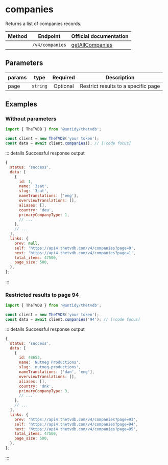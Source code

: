 # companies

Returns a list of companies records.

| Method                          | Endpoint        | Official documentation                                                          |
| ------------------------------- | --------------- | ------------------------------------------------------------------------------- |
| <Badge type="tip" text="GET" /> | `/v4/companies` | [getAllCompanies](https://thetvdb.github.io/v4-api/#/Companies/getAllCompanies) |

## Parameters

| params | type     | Required | Description                         |
| ------ | -------- | :------: | ----------------------------------- |
| page   | `string` | Optional | Restrict results to a specific page |

## Examples

### Without parameters

```js
import { TheTVDB } from '@untidy/thetvdb';

const client = new TheTVDB('your token');
const data = await client.companies(); // [!code focus]
```

::: details Successful response output

```js
{
  status: 'success',
  data: [
    {
      id: 1,
      name: '3sat',
      slug: '3sat',
      nameTranslations: ['eng'],
      overviewTranslations: [],
      aliases: [],
      country: 'deu',
      primaryCompanyType: 1,
      // ...
    },
    // ...
  ],
  links: {
    prev: null,
    self: 'https://api4.thetvdb.com/v4/companies?page=0',
    next: 'https://api4.thetvdb.com/v4/companies?page=1',
    total_items: 47500,
    page_size: 500,
  },
};
```

:::

### Restricted results to page 94

```js
import { TheTVDB } from '@untidy/thetvdb';

const client = new TheTVDB('your token');
const data = await client.companies('94'); // [!code focus]
```

::: details Successful response output

```js
{
  status: 'success',
  data: [
    {
      id: 48653,
      name: 'Nutmeg Productions',
      slug: 'nutmeg-productions',
      nameTranslations: ['dan', 'eng'],
      overviewTranslations: [],
      aliases: [],
      country: 'dnk',
      primaryCompanyType: 3,
      // ...
    },
    // ...
  ],
  links: {
    prev: 'https://api4.thetvdb.com/v4/companies?page=93',
    self: 'https://api4.thetvdb.com/v4/companies?page=94',
    next: 'https://api4.thetvdb.com/v4/companies?page=95',
    total_items: 47500,
    page_size: 500,
  },
};
```

:::
